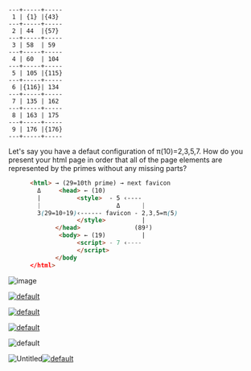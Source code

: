 ```
---+-----+-----
 1 | {1} |{43}
---+-----+-----
 2 | 44  |{57}
---+-----+-----
 3 | 58  | 59
---+-----+-----
 4 | 60  | 104
---+-----+-----
 5 | 105 |{115}
---+-----+-----
 6 |{116}| 134
---+-----+-----
 7 | 135 | 162
---+-----+-----
 8 | 163 | 175
---+-----+-----
 9 | 176 |{176}
---+-----+-----
```

Let's say you have a defaut configuration of π(10)=2,3,5,7. How do you present your html page in order that all of the page elements are represented by the primes without any missing parts?

```html
      <html> → (29=10th prime) → next favicon
        Δ     <head> ← (10)
        |          <style>  - 5 ‹----
        |                     Δ      |
        3(29=10+19)‹------ favicon - 2,3,5=π(5)
                   </style>          |
             </head>               (89²)
              <body> ← (19)          |
                   <script> - 7 ‹----
                   </script>
             </body
      </html>
```

![image](https://user-images.githubusercontent.com/8466209/250567634-b46e7212-0bde-4934-9afa-4c02520f4bd4.png)

[![default](https://user-images.githubusercontent.com/8466209/199243558-e974f2ff-55a7-4b4d-8958-d171deecb1d9.png)](https://github.com/jonico/awesome-runners)

[![default](https://user-images.githubusercontent.com/8466209/199135210-06912985-b2b0-4495-94cb-9431935dc912.png)](https://gist.github.com/eq19/b32915925d9d365e2e9351f0c4ed786e#file-core-md)

[![default](https://user-images.githubusercontent.com/8466209/199135743-79928119-2c84-4fa4-bd85-90d77ba3d8f8.png)](https://gist.github.com/eq19/b32915925d9d365e2e9351f0c4ed786e#file-core-md)

![default](https://user-images.githubusercontent.com/8466209/227427522-5e34043d-17b7-4cc1-84e8-2194ca408597.png)

![Untitled](https://user-images.githubusercontent.com/8466209/255234272-d951c8fc-1858-4f30-8497-b0202ed509bd.png)[![default](https://user-images.githubusercontent.com/36441664/83518550-c7dfb300-a504-11ea-9983-51c3eab2220d.jpg)](https://gist.github.com/eq19/54600a56d20163c2da8910dd804ec406)
